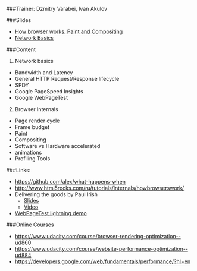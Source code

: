 ###Trainer: Dzmitry Varabei, Ivan Akulov

###Slides
- [How browser works. Paint and Compositing](http://rolling-scopes.github.io/slides/school/chrome-paint-and-compositing/ChromeInternalsPaint.pptx)
- [Network Basics](http://dzmitry-varabei.github.io/front-end-course/network.pptx)

###Content
1. Network basics
  - Bandwidth and Latency
  - General HTTP Request/Response lifecycle
  - SPDY
  - Google PageSpeed Insights
  - Google WebPageTest
2. Browser Internals
  - Page render cycle
  - Frame budget
  - Paint
  - Compositing
  - Software vs Hardware accelerated 
  - animations
  - Profiling Tools

###Links:
- https://github.com/alex/what-happens-when
- http://www.html5rocks.com/ru/tutorials/internals/howbrowserswork/
- Delivering the goods by Paul Irish
  - [Slides](https://docs.google.com/presentation/d/1MtDBNTH1g7CZzhwlJ1raEJagA8qM3uoV7ta6i66bO2M/present?slide=id.g3eb97ca8f_19)
  - [Video](https://www.youtube.com/watch?v=R8W_6xWphtw&feature=youtu.be)
- [WebPageTest lightning demo](https://www.youtube.com/watch?v=4Q9e58_08E4)

###Online Courses
- https://www.udacity.com/course/browser-rendering-optimization--ud860
- https://www.udacity.com/course/website-performance-optimization--ud884
- https://developers.google.com/web/fundamentals/performance/?hl=en